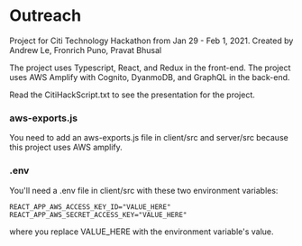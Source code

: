 # Outreach
Project for Citi Technology Hackathon from Jan 29 - Feb 1, 2021. Created by Andrew Le, Fronrich Puno, Pravat Bhusal

The project uses Typescript, React, and Redux in the front-end. The project uses AWS Amplify with Cognito, DyanmoDB, and GraphQL in the back-end.

Read the CitiHackScript.txt to see the presentation for the project.

### aws-exports.js
You need to add an aws-exports.js file in client/src and server/src because this project uses AWS amplify.

### .env
You'll need a .env file in client/src with these two environment variables:

```
REACT_APP_AWS_ACCESS_KEY_ID="VALUE_HERE"
REACT_APP_AWS_SECRET_ACCESS_KEY="VALUE_HERE"
```

where you replace VALUE_HERE with the environment variable's value.
